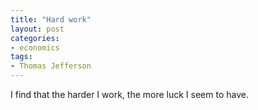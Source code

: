 ```yaml
---
title: "Hard work"
layout: post
categories:
- economics
tags:
- Thomas Jefferson
---
```


I find that the harder I work, the more luck I seem to have.
